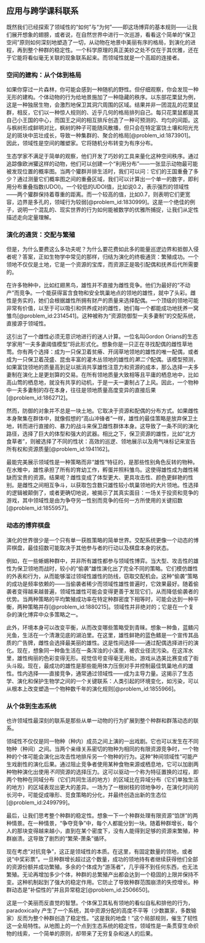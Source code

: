 ## 应用与跨学课科联系

既然我们已经探索了领域性的“如何”与“为何”——即这场博弈的基本规则——让我们展开想象的翅膀，或者说，在自然世界中进行一次巡游，看看这个简单的“保卫空间”原则如何深刻地塑造了一切，从动物在地景中美丽有序的格局，到演化的进程，再到整个种群的稳定性。一个科学原理的真正美妙之处不仅在于其优雅，还在于它能将看似毫无关联的现象联系起来。而领域性就是一个高超的连接者。

### 空间的建构：从个体到格局

如果你穿过一片森林，你可能会感到一种随机的野性。但仔细观察，你会发现一种无形的建构。个体动物的行为给地景施加了一种隐藏的秩序。以东部花栗鼠为例，这是一种独居生物，会激烈地保卫其洞穴周围的区域。结果并非一团混乱的花栗鼠群，相反，它们以一种惊人规则的、近乎几何的格局排列自己。每只花栗鼠都是其自己小王国的中心，而国王之间的相互排斥创造了一种可预测的、均匀的间距。这与枫树形成鲜明对比，枫树的种子可能随风散播，但只会在特定富饶土壤和阳光充足的斑块中茁壮成长，导致一种集群的、聚合的格局[@problem_id:1873901]。因此，领域性是空间的雕塑家。它将随机分布转变为有序分布。

生态学家不满足于简单的观察，他们开发了巧妙的工具来量化这种空间秩序。通过追踪像欧洲獾这样的动物，他们可以创建一个“利用分布”——一张显示动物最可能被发现位置的概率图。当两个獾群并排生活时，我们可以问：它们的王国重叠了多少？通过测量它们概率图之间的重叠区域，我们可以计算出一个单一的数字，即利用分布重叠指数(UDOI)。一个较低的UDOI值，比如说0.2，表示强烈的领域性——两个獾群保持着尊重的距离。而一个较高的值，比如0.7，则表明它们更宽容，边界是多孔的，领域行为较弱[@problem_id:1830999]。这是一个绝佳的例子，说明一个混乱的、现实世界的行为如何能被数学的优雅所捕捉，让我们从定性描述走向定量理解。

### 演化的通货：交配与繁殖

但是，为什么要费这么多功夫呢？为什么要花费如此多的能量巡逻边界和抵御入侵者呢？答案，正如生物学中常见的那样，归结为演化的终极通货：繁殖成功。一个领地不仅仅是土地，它是一个资源的宝库，而资源正是吸引配偶和抚养后代所需要的。

在许多物种中，比如红翅黑鸟，雄性并不直接为雌性竞争。他们为最好的“不动产”而竞争。一个能获得富含食物和安全筑巢地点的领地的雄性，就中了头彩。雌性是务实的，她们会根据雄性所拥有财产的质量来选择配偶。一个顶级的领地可能非常有价值，以至于可以吸引和供养成对的雌性，她们每一个都能成功地抚养一窝雏鸟[@problem_id:2314541]。这种被称为“资源防御型一夫多妻制”的交配系统，直接源于领域性。

这引出了一个雌性必须无意识地进行的迷人计算。一位名叫Gordon Orians的生态学家用“一夫多妻阈值模型”将此形式化。想象你是一只正在寻找配偶的雌性草地莺。你有两个选择：成为一只保卫着贫瘠、开阔草地领地的雄性的唯一配偶，或者成为一只保卫着茂盛、昆虫丰富的灌木丛领地的雄性的*第二个*配偶。该模型预测，如果富饶领地的质量高到足以抵消共享雄性注意力和资源的成本，那么选择一夫多妻制在演化上是更划算的交易。在所有领地质量大致相等且平庸的栖息地中，比如高山莺的栖息地，就没有共享的动机，于是一夫一妻制占了上风。因此，一个物种中一夫多妻制的存在本身，往往是领地质量高度变异的直接后果[@problem_id:1862712]。

然而，防御的对象并不总是一块土地。它取决于资源和配偶的分布方式。如果雌性本身聚集在群体中，就像假想的“高山冲锋者”一样，雄性的最佳策略是放弃保卫土地，转而进行直接的、暴力的战斗来保卫雌性群体本身。这导致了一条不同的演化路径，选择了巨大的体型和强大的武器。相比之下，保卫资源的雄性，比如“北方食草者”，则被选择了不同的性状：高效的巡逻、领地展示以及用气味标记来宣告所有权和资源质量[@problem_id:1941162]。

最能完美展示领域性是一种策略而非“雄性”特征的，是那些性别角色反转的物种。在水雉中，雄性承担了所有的育幼工作，孵蛋并照料雏鸟。这使得雄性成为雌性稀缺而宝贵的资源。结果呢？雌性变成了体型更大、更具攻击性、颜色更鲜艳的性别。是雌性之间相互争斗，以获取包含数只雄性较小筑巢领地的大片领地。性选择的逻辑被颠倒了，或者更确切地说，被揭示了其真实面目：一场关于投资和竞争的游戏，其中领域性是由为争夺另一性别而竞争的任何一方所使用的关键招数[@problem_id:1855957]。

### 动态的博弈棋盘

演化的世界很少是一个只有单一获胜策略的简单世界。交配系统更像一个动态的博弈棋盘，最佳招数可能取决于其他参与者的行动以及棋盘本身的状态。

例如，在一些蜥蜴种群中，并非所有雄性都参与领域性博弈。当大型、攻击性的雄性为保卫领地而战时，较小的“偷袭”雄性演化出了完全不同的策略。它们模仿雌性的外表和行为，从而能够溜过领域性雄性的防线，窃取交配机会。这种“偷袭”策略的成功是频率依赖的——当偷袭者稀少而领域性雄性普遍时，它效果最好。随着偷袭者变得越来越普遍，领域性雄性可能会变得更善于发现它们，从而降低偷袭者的优势。当两种策略的平均繁殖成功率在特定种群密度下相等时，可能会达到一种平衡，两种策略并存[@problem_id:1880215]。领域性并非绝对的；它是在一个复杂的演化博弈中众多策略之一。

此外，环境本身可以改变平衡，从而改变哪些策略受到青睐。想象一种鱼，蓝鳍闪光鱼，生活在一个清澈见底的湖泊里。在这里，雄性鲜艳的蓝色鳍是一个宣传其品质的广告牌，雌性会选择最美丽的雄性。这是性间选择——通过配偶选择进行的演化。现在，想象同一种鱼生活在一条浑浊的小溪里，被农业径流污染。在这浑水里，雄性绚丽的色彩变得无形。视觉信号变得毫无用处。游戏从选美比赛变成了街头斗殴。现在，最成功的雄性是那些能用体力压倒对手并控制最佳筑巢地点的雄性。性内选择——直接竞争，通常通过领域性——成为主导力量。这揭示了生态学、演化和保护生物学之间的一个关键联系：人类引起的环境变化，如污染，可以从根本上改变塑造一个物种数千年的演化规则[@problem_id:1855966]。

### 从个体到生态系统

也许领域性最深刻的联系是那些从单一动物的行为扩展到整个种群和群落动态的联系。

领域性不仅仅是同一物种（种内）成员之间上演的一出戏剧。它也可以发生在不同物种（种间）之间。当两个亲缘关系密切的物种为相同的有限资源竞争时，一个物种的个体可能会演化出攻击性地排斥另一个物种的行为。这种“种间领域性”可能产生戏剧性的演化后果。通过阻止竞争者使用某种食物来源或栖息地，它可以加剧两种物种演化出使用*不同*资源的选择压力。这可以驱动一个称为特征置换的过程，即两个物种在同域分布（它们共同生活的地方）的区域比在异域分布（它们单独生活的地方）的区域表现出更大的差异。一场为了一根树枝的领地争吵，在演化时间的长河中，可能促成喙形、觅食策略的分化，并最终创造出新的生态位[@problem_id:2499799]。

最后，让我们思考整个种群的稳定性。想象一下一个种群处理有限资源“馅饼”的两种情景。在一种情景，“争夺竞争”中，每个人都能分到一块。随着种群增长，每个人的那块变得越来越小，直到在某个密度下，没有人能得到足够的资源来繁殖，种群崩溃。这导致了剧烈的“繁荣-萧条”循环。

现在考虑“对抗竞争”，这正是领域性的本质。在这里，有固定数量的领地，或者说“中奖彩票”。一旦种群增长超过这个数量，成功的领地持有者继续获得他们全部的资源份额并成功繁殖。多余的个体成为“游荡者”，几乎得不到任何东西，也无法繁殖。无论再增加多少个体，种群的总繁殖产出都会达到一个稳固的上限并保持不变。这种机制起到了强大的稳定作用。它防止了导致种群范围崩溃的失控增长。种群动态是“补偿性的”并且异常稳定[@problem_id:2506650]。

这是一个美丽而反直觉的智慧。个体保卫其私有领地的看似自私和排他的行为， paradoxically 产生了一个系统，其中资源分配的高度不平等（少数赢家，多数输家）反而为整个种群创造了稳定性。“这是我的地盘！”这个局部规则，催生了韧性这一全局特性。从地图上的一个点到生态系统的稳定性，领域性是一条贯穿生命织物的线索，一个简单的原则，却带来了无穷复杂和迷人的后果。